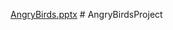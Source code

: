[AngryBirds.pptx](https://github.com/user-attachments/files/15874823/AngryBirds.pptx)
#   A n g r y B i r d s P r o j e c t  
 